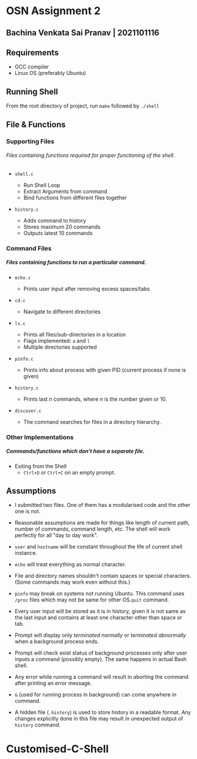 # OSN Assignment 2

## Bachina Venkata Sai Pranav | 2021101116

## Requirements

- GCC compiler
- Linux OS (preferably Ubuntu)

## Running Shell

From the root directory of project, run `make` followed by `./shell`

## File & Functions

### Supporting Files

###### Files containing functions required for proper functioning of the shell.

- `shell.c`

  - Run Shell Loop
  - Extract Arguments from command
  - Bind functions from different files together

- `history.c`

  - Adds command to history
  - Stores maximum 20 commands
  - Outputs latest 10 commands

### Command Files

##### Files containing functions to run a particular command.
- `echo.c`

  - Prints user input after removing excess spaces/tabs

- `cd.c`

  - Navigate to different directories

- `ls.c`

  - Prints all files/sub-directories in a location
  - Flags implemented: `a` and `l`
  - Multiple directories supported

- `pinfo.c`

  - Prints info about process with given PID (current process if none is given)

- `history.c`

  - Prints last _n_ commands, where n is the number given or 10.

- `discover.c`
  - The command searches for files in
a directory hierarchy.

### Other Implementations

##### Commands/functions which don't have a separate file.

- Exiting from the Shell
  - `Ctrl+D` or `Ctrl+C` on an empty prompt.

## Assumptions

- I submitted two files. One of them has a modularised code and the other one is not.

- Reasonable assumptions are made for things like length of current path, number of commands, command length, etc. The shell will work perfectly for all "day to day work".

- `user` and `hostname` will be constant throughout the life of current shell instance.

- `echo` will treat everything as normal character.

- File and directory names shouldn't contain spaces or special characters. (Some commands may work even without this.)

- `pinfo` may break on systems not running Ubuntu. This command uses `/proc` files which may not be same for other OS.`quit` command.

- Every user input will be stored as it is in history, given it is not same as the last input and contains at least one character other than space or tab.

- Prompt will display only _terminated normally_ or _terminated abnormally_ when a background process ends.

- Prompt will check exist status of background processes only after user inputs a command (possibly empty). The same happens in actual Bash shell.

- Any error while running a command will result in aborting the command after printing an error message.

- `&` (used for running process in background) can come anywhere in command.

- A hidden file (`.history`) is used to store history in a readable format. Any changes explicitly done in this file may result in unexpected output of `history` command.
# Customised-C-Shell
